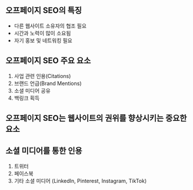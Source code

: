 ## 오프페이지 SEO의 특징

- 다른 웹사이트 소유자의 협조 필요
- 시간과 노력이 많이 소요됨
- 자기 홍보 및 네트워킹 필요

## 오프페이지 SEO 주요 요소

1. 사업 관련 인용(Citations)
2. 브랜드 언급(Brand Mentions)
3. 소셜 미디어 공유
4. 백링크 획득

## 오프페이지 SEO는 웹사이트의 권위를 향상시키는 중요한 요소

## 소셜 미디어를 통한 인용

1. 트위터
2. 페이스북
3. 기타 소셜 미디어 (LinkedIn, Pinterest, Instagram, TikTok)
